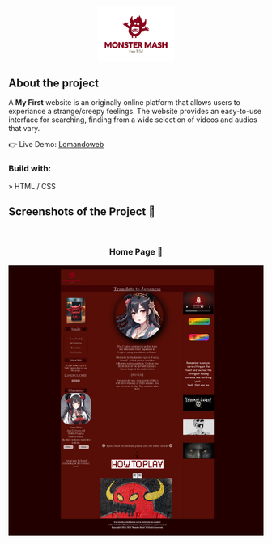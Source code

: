 <div align='center'><img style="width:30%" src='Monster mash.png'/></div>

<h2>About the project</h2>

  <p>A <b>My First</b> website is an originally online platform that allows users to experiance a strange/creepy feelings. The website provides an easy-to-use interface for searching, finding from a wide selection of videos and audios that vary.</p>

👉 Live Demo: <a href='https://lomando.com/'>Lomandoweb</a>

<h3>Build with:</h3>

» HTML / CSS <br>

<h2>Screenshots of the Project 📸</h2>
<br>
<h3 align='center'>Home Page 🏡</h3>

<div align='center'>
<img src='png.png'/>

</div>
